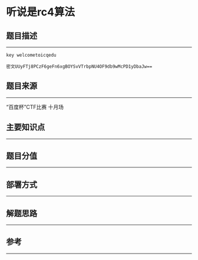 # 听说是rc4算法

## 题目描述
---
```
key welcometoicqedu 

密文UUyFTj8PCzF6geFn6xgBOYSvVTrbpNU4OF9db9wMcPD1yDbaJw== 
```

## 题目来源
---
“百度杯”CTF比赛 十月场

## 主要知识点
---


## 题目分值
---


## 部署方式
---


## 解题思路
---


## 参考
---
